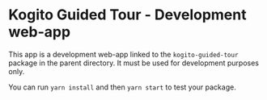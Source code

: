 # Kogito Guided Tour - Development web-app

This app is a development web-app linked to the `kogito-guided-tour` package in the parent directory. It must be used for development purposes only.

You can run `yarn install` and then `yarn start` to test your package.
